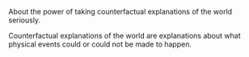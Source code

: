 About the power of taking counterfactual explanations of the world seriously.

Counterfactual explanations of the world are explanations about what physical events could or could not be made to happen.
